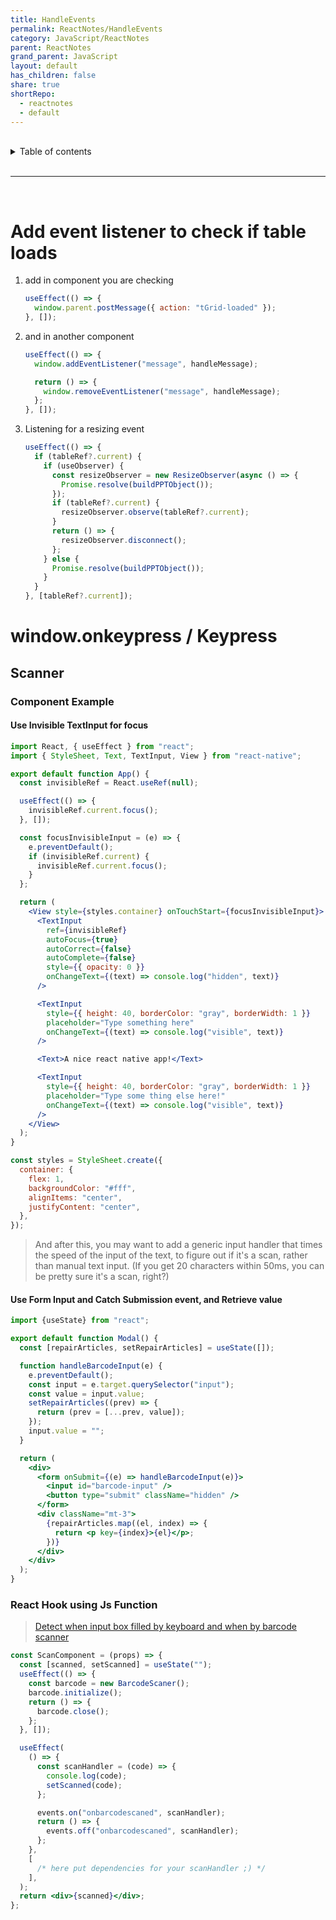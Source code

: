 ```yaml
---
title: HandleEvents
permalink: ReactNotes/HandleEvents
category: JavaScript/ReactNotes
parent: ReactNotes
grand_parent: JavaScript
layout: default
has_children: false
share: true
shortRepo:
  - reactnotes
  - default
---
```


<br/>

<details markdown="block">                      
<summary>                      
Table of contents                      
</summary>                      
{: .text-delta }                      
1. TOC                      
{:toc}                      
</details>

<br/>

---

<br/>

# Add event listener to check if table loads

1. add in component you are checking

   ```jsx
   useEffect(() => {
     window.parent.postMessage({ action: "tGrid-loaded" });
   }, []);
   ```

2. and in another component

   ```jsx
   useEffect(() => {
     window.addEventListener("message", handleMessage);

     return () => {
       window.removeEventListener("message", handleMessage);
     };
   }, []);
   ```

3. Listening for a resizing event

   ```jsx
   useEffect(() => {
     if (tableRef?.current) {
       if (useObserver) {
         const resizeObserver = new ResizeObserver(async () => {
           Promise.resolve(buildPPTObject());
         });
         if (tableRef?.current) {
           resizeObserver.observe(tableRef?.current);
         }
         return () => {
           resizeObserver.disconnect();
         };
       } else {
         Promise.resolve(buildPPTObject());
       }
     }
   }, [tableRef?.current]);
   ```

# window.onkeypress / Keypress

## Scanner

### Component Example

#### Use Invisible TextInput for focus

```jsx
import React, { useEffect } from "react";
import { StyleSheet, Text, TextInput, View } from "react-native";

export default function App() {
  const invisibleRef = React.useRef(null);

  useEffect(() => {
    invisibleRef.current.focus();
  }, []);

  const focusInvisibleInput = (e) => {
    e.preventDefault();
    if (invisibleRef.current) {
      invisibleRef.current.focus();
    }
  };

  return (
    <View style={styles.container} onTouchStart={focusInvisibleInput}>
      <TextInput
        ref={invisibleRef}
        autoFocus={true}
        autoCorrect={false}
        autoComplete={false}
        style={{ opacity: 0 }}
        onChangeText={(text) => console.log("hidden", text)}
      />

      <TextInput
        style={{ height: 40, borderColor: "gray", borderWidth: 1 }}
        placeholder="Type something here"
        onChangeText={(text) => console.log("visible", text)}
      />

      <Text>A nice react native app!</Text>

      <TextInput
        style={{ height: 40, borderColor: "gray", borderWidth: 1 }}
        placeholder="Type some thing else here!"
        onChangeText={(text) => console.log("visible", text)}
      />
    </View>
  );
}

const styles = StyleSheet.create({
  container: {
    flex: 1,
    backgroundColor: "#fff",
    alignItems: "center",
    justifyContent: "center",
  },
});
```

> And after this, you may want to add a generic input handler that times the speed of the input of the text, to figure out if it's a scan, rather than manual text input.
> (If you get 20 characters
> within 50ms, you can be pretty sure it's a scan, right?)

#### Use Form Input and Catch Submission event, and Retrieve value

```jsx
import {useState} from "react";

export default function Modal() {
  const [repairArticles, setRepairArticles] = useState([]);

  function handleBarcodeInput(e) {
    e.preventDefault();
    const input = e.target.querySelector("input");
    const value = input.value;
    setRepairArticles((prev) => {
      return (prev = [...prev, value]);
    });
    input.value = "";
  }

  return (
    <div>
      <form onSubmit={(e) => handleBarcodeInput(e)}>
        <input id="barcode-input" />
        <button type="submit" className="hidden" />
      </form>
      <div className="mt-3">
        {repairArticles.map((el, index) => {
          return <p key={index}>{el}</p>;
        })}
      </div>
    </div>
  );
}
```

### React Hook using Js Function

> [Detect when input box filled by keyboard and when by barcode scanner](https://www.paxtonb.com/JavaScript/Events#barcodescanner-class)

```jsx
const ScanComponent = (props) => {
  const [scanned, setScanned] = useState("");
  useEffect(() => {
    const barcode = new BarcodeScaner();
    barcode.initialize();
    return () => {
      barcode.close();
    };
  }, []);

  useEffect(
    () => {
      const scanHandler = (code) => {
        console.log(code);
        setScanned(code);
      };

      events.on("onbarcodescaned", scanHandler);
      return () => {
        events.off("onbarcodescaned", scanHandler);
      };
    },
    [
      /* here put dependencies for your scanHandler ;) */
    ],
  );
  return <div>{scanned}</div>;
};
```